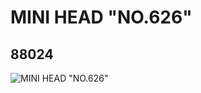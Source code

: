 # MINI HEAD "NO.626"
## 88024
![MINI HEAD "NO.626"](https://lc-www-live-s.legocdn.com/media/bricks/5/2/4565282.jpg)